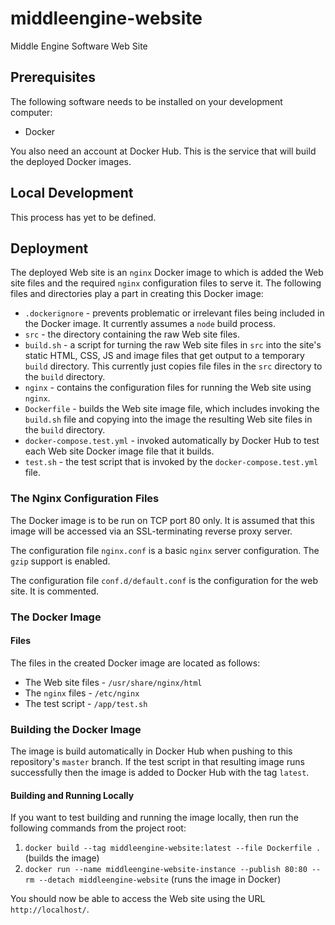 # middleengine-website

Middle Engine Software Web Site

## Prerequisites

The following software needs to be installed on your development computer:

- Docker

You also need an account at Docker Hub. This is the service that will build the deployed Docker images.

## Local Development

This process has yet to be defined.

## Deployment

The deployed Web site is an `nginx` Docker image to which is added the Web site files and the required `nginx` configuration files to serve it. The following files and directories play a part in creating this Docker image:

- `.dockerignore` - prevents problematic or irrelevant files being included in the Docker image. It currently assumes a `node` build process.
- `src` - the directory containing the raw Web site files.
- `build.sh` - a script for turning the raw Web site files in `src` into the site's static HTML, CSS, JS and image files that get output to a temporary `build` directory. This currently just copies file files in the `src` directory to the `build` directory.
- `nginx` - contains the configuration files for running the Web site using `nginx`.
- `Dockerfile` - builds the Web site image file, which includes invoking the `build.sh` file and copying into the image the resulting Web site files in the `build` directory.
- `docker-compose.test.yml` - invoked automatically by Docker Hub to test each Web site Docker image file that it builds.
- `test.sh` - the test script that is invoked by the `docker-compose.test.yml` file.

### The Nginx Configuration Files

The Docker image is to be run on TCP port 80 only. It is assumed that this image will be accessed via an SSL-terminating reverse proxy server.

The configuration file `nginx.conf` is a basic `nginx` server configuration. The `gzip` support is enabled.

The configuration file `conf.d/default.conf` is the configuration for the web site. It is commented.

### The Docker Image

#### Files

The files in the created Docker image are located as follows:

- The Web site files - `/usr/share/nginx/html`
- The `nginx` files - `/etc/nginx`
- The test script - `/app/test.sh`

### Building the Docker Image

The image is build automatically in Docker Hub when pushing to this repository's `master` branch. If the test script in that resulting image runs successfully then the image is added to Docker Hub with the tag `latest`.

#### Building and Running Locally

If you want to test building and running the image locally, then run the following commands from the project root:

1. `docker build --tag middleengine-website:latest --file Dockerfile .` (builds the image)
2. `docker run --name middleengine-website-instance --publish 80:80 --rm --detach middleengine-website` (runs the image in Docker)

You should now be able to access the Web site using the URL `http://localhost/`.
